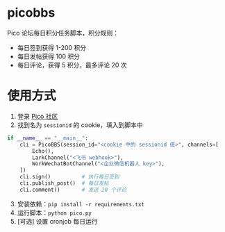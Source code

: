 # picobbs

Pico 论坛每日积分任务脚本，积分规则：
- 每日签到获得 1-200 积分
- 每日发帖获得 100 积分
- 每日评论，获得 5 积分，最多评论 20 次

# 使用方式

1. 登录 [Pico 社区](https://bbs.picoxr.com/)
2. 找到名为 `sessionid` 的 cookie，填入到脚本中

```python
if __name__ == "__main__":
    cli = PicoBBS(session_id="<cookie 中的 sessionid 值>", channels=[
        Echo(),
        LarkChannel("<飞书 webhook>"),
        WorkWechatBotChannel("<企业微信机器人 key>"),
    ])
    cli.sign()          # 执行每日签到
    cli.publish_post()  # 每日发帖
    cli.comment()       # 发送 20 个评论
```

3. 安装依赖：`pip install -r requirements.txt`
4. 运行脚本：`python pico.py`
5. [可选] 设置 cronjob 每日运行